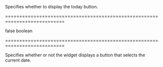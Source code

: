 <!--**
/*-------------------------------------------
    Auto-generated file. Do not modify.
-------------------------------------------

**-->
<!--d-->Specifies whether to display the today button.<!--/d-->
===========================================================================
<!--default-->false<!--/default-->
<!--type-->boolean<!--/type-->
===========================================================================

<!--shortDescription-->
Specifies whether or not the widget displays a button that selects the current date.
<!--/shortDescription-->

<!--fullDescription-->

<!--/fullDescription-->